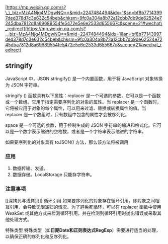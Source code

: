 [https://mp.weixin.qq.com/s?\_\_biz=MzA4Njg4MDgwNQ==&mid=2247484494&idx=1&sn=bf8b77143997ded378d7c3e632c54beb&chksm=9fc0a304a8b72a12cbb7db9de62524e7245dba7812d8a69689554fe5472e5e6e2533d655667c&scene=21#wechat\_redirect](https://mp.weixin.qq.com/s?__biz=MzA4Njg4MDgwNQ==&mid=2247484494&idx=1&sn=bf8b77143997ded378d7c3e632c54beb&chksm=9fc0a304a8b72a12cbb7db9de62524e7245dba7812d8a69689554fe5472e5e6e2533d655667c&scene=21#wechat_redirect)

## stringify
JavaScript 中，JSON.stringify() 是一个内置函数，用于将 JavaScript 对象转换为 JSON 字符串。

stringify () 函数具有以下属性：replacer 是一个可选的参数，它可以是一个函数或一个数组。它用于指定需要序列化的对象的属性。当 replacer 是一个函数时，它将被应用于对象的每个属性，可以用来过滤、替换或转换属性的值。当 replacer 是一个数组时，只有数组中包含的属性才会被序列化。

space 是一个可选的参数，用于控制生成的 JSON 字符串的缩进和格式化。它可以是一个数字表示缩进的空格数，或者是一个字符串表示缩进的字符串。

如果要序列化的对象具有 toJSON() 方法，那么该方法将被调用

### 应用
1. 数据传输、发送。
2. 数据存储。LocalStorage 只能存字符串。

### 注意事项
[[深拷贝与浅拷贝]]
循环引用
如果要序列化的对象存在循环引用，即对象之间相互引用，会导致无限递归的情况。为了避免死循环，可以在 replacer 函数中使用 WeakSet 或其他方式来检测循环引用，并在检测到循环引用时抛出错误或采取其他处理方式。

特殊类型
特殊类型（如**日期Date和正则表达式RegExp**）需要进行适当的处理，以确保正确的序列化和反序列化。